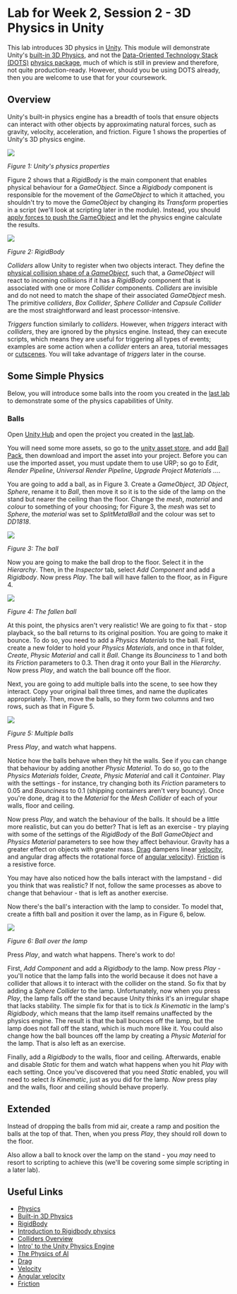 # Lab for Week 2, Session 2 - 3D Physics in Unity

This lab introduces 3D physics in [Unity](https://unity.com/). This module will demonstrate Unity's [built-in 3D Physics](https://docs.unity3d.com/Manual/PhysicsOverview.html), and not the [Data-Oriented Technology Stack (DOTS)](https://unity.com/dots) [physics package](https://unity.com/dots/packages#unity-physics-preview), much of which is still in preview and therefore, not quite production-ready. However, should you be using DOTS already, then you are welcome to use that for your coursework.

## Overview

Unity's built-in physics engine has a breadth of tools that ensure objects can interact with other objects by approximating natural forces, such as gravity, velocity, acceleration, and friction. Figure 1 shows the properties of Unity's 3D physics engine.

![](./images/physicsProperties.png)

_Figure 1: Unity's physics properties_

Figure 2 shows that a _RigidBody_ is the main component that enables physical behaviour for a _GameObject_. Since a _Rigidbody_ component is responsible for the movement of the _GameObject_ to which it attached, you shouldn't try to move the _GameObject_ by changing its _Transform_ properties in a script (we'll look at scripting later in the module). Instead, you should [apply forces to push the GameObject](https://docs.unity3d.com/Manual/RigidbodiesOverview.html) and let the physics engine calculate the results.

![](./images/rigidBody.png)

_Figure 2: RigidBody_

_Colliders_ allow Unity to register when two objects interact. They define the [physical collision shape of a _GameObject_](https://docs.unity3d.com/Manual/CollidersOverview.html), such that, a _GameObject_ will react to incoming collisions if it has a _RigidBody_ component that is associated with one or more _Collider_ components. _Colliders_ are invisible and do not need to match the shape of their associated _GameObject_ mesh. The primitive _colliders_, _Box Collider_, _Sphere Collider_ and _Capsule Collider_ are the most straightforward and least processor-intensive.

_Triggers_ function similarly to _colliders_. However, when _triggers_ interact with _colliders_, they are ignored by the physics engine. Instead, they can execute scripts, which means they are useful for triggering all types of events; examples are some action when a _collider_ enters an area, tutorial messages or [cutscenes](https://en.wikipedia.org/wiki/Cutscene). You will take advantage of _triggers_ later in the course.

## Some Simple Physics

Below, you will introduce some balls into the room you created in the [last lab](./week2Session1.md) to demonstrate some of the physics capabilities of Unity.

### Balls

Open [Unity Hub](https://docs.unity3d.com/Manual/GettingStartedUnityHub.html) and open the project you created in the [last lab](./week3Session2.md).

You will need some more assets, so go to the [unity asset store](https://assetstore.unity.com/), and add [Ball Pack](https://assetstore.unity.com/packages/3d/props/ball-pack-446), then download and import the asset into your project. Before you can use the imported asset, you must update them to use URP; so go to _Edit_, _Render Pipeline_, _Universal Render Pipeline_, _Upgrade Project Materials ..._.

You are going to add a ball, as in Figure 3. Create a _GameObject_, _3D Object_, _Sphere_, rename it to _Ball_, then move it so it is to the side of the lamp on the stand but nearer the ceiling than the floor. Change the _mesh_,  _material_ and _colour_ to something of your choosing; for Figure 3, the _mesh_ was set to _Sphere_, the _material_ was set to _SplitMetalBall_ and the colour was set to _DD1818_.

![](./images/ball.png)

_Figure 3: The ball_

Now you are going to make the ball drop to the floor. Select it in the _Hierarchy_. Then, in the _Inspector_ tab, select _Add Component_ and add a _Rigidbody_. Now press _Play_. The ball will have fallen to the floor, as in Figure 4. 

![](./images/ballFallen.png)

_Figure 4: The fallen ball_

At this point, the physics aren't very realistic! We are going to fix that - stop playback, so the ball returns to its original position. You are going to make it bounce. To do so, you need to add a _Physics Materials_ to the ball. First, create a new folder to hold your _Physics Materials_, and once in that folder, _Create_, _Physic Material_ and call it _Ball_. Change its _Bounciness_ to 1 and both its _Friction_ parameters to 0.3. Then drag it onto your Ball in the _Hierarchy_. Now press _Play_, and watch the ball bounce off the floor.

Next, you are going to add multiple balls into the scene, to see how they interact. Copy your original ball three times, and name the duplicates appropriately. Then, move the balls, so they form two columns and two rows, such as that in Figure 5.

![](./images/ballsMany.png)

_Figure 5: Multiple balls_

Press _Play_, and watch what happens.

Notice how the balls behave when they hit the walls. See if you can change that behaviour by adding another _Physic Material_. To do so, go to the _Physics Materials_ folder, _Create_, _Physic Material_ and call it _Container_. Play with the settings - for instance, try changing both its _Friction_ parameters to 0.05 and _Bounciness_ to 0.1 (shipping containers aren't very bouncy). Once you're done, drag it to the _Material_ for the _Mesh Collider_ of each of your walls, floor and ceiling.

Now press _Play_, and watch the behaviour of the balls. It should be a little more realistic, but can you do better? That is left as an exercise - try playing with some of the settings of the _RigidBody_ of the _Ball_ _GameObject_ and _Physics Material_ parameters to see how they affect behaviour. Gravity has a greater effect on objects with greater mass. [Drag](https://en.wikipedia.org/wiki/Drag_(physics)) dampens linear [velocity](https://en.wikipedia.org/wiki/Velocity), and angular drag affects the rotational force of [angular velocity](https://en.wikipedia.org/wiki/Angular_velocity)). [Friction](https://en.wikipedia.org/wiki/Friction) is a resistive force.

You may have also noticed how the balls interact with the lampstand - did you think that was realistic? If not, follow the same processes as above to change that behaviour - that is left as another exercise.

Now there's the ball's interaction with the lamp to consider. To model that, create a fifth ball and position it over the lamp, as in Figure 6, below.

![](./images/ballLamp.png)

_Figure 6: Ball over the lamp_

Press _Play_, and watch what happens. There's work to do!

First, _Add Component_ and add a _Rigidbody_ to the lamp. Now press _Play_ - you'll notice that the lamp falls into the world because it does not have a collider that allows it to interact with the collider on the stand. So fix that by adding a _Sphere Collider_ to the lamp. Unfortunately, now when you press _Play_, the lamp falls off the stand because Unity thinks it's an irregular shape that lacks stability. The simple fix for that is to tick _Is Kinematic_ in the lamp's _Rigidbody_, which means that the lamp itself remains unaffected by the physics engine. The result is that the ball bounces off the lamp, but the lamp does not fall off the stand, which is much more like it. You could also change how the ball bounces off the lamp by creating a _Physic Material_ for the lamp. That is also left as an exercise.

Finally, add a _Rigidbody_ to the walls, floor and ceiling. Afterwards, enable and disable _Static_ for them and watch what happens when you hit _Play_ with each setting. Once you've discovered that you need _Static_ enabled, you will need to select _Is Kinematic_, just as you did for the lamp. _Now_ press play and the walls, floor and ceiling should behave properly.

## Extended

Instead of dropping the balls from mid air, create a ramp and position the balls at the top of that. Then, when you press _Play_, they should roll down to the floor.

Also allow a ball to knock over the lamp on the stand - you _may_ need to resort to scripting to achieve this (we'll be covering some simple scripting in a later lab).

## Useful Links

+ [Physics](https://docs.unity3d.com/Manual/PhysicsSection.html)
+ [Built-in 3D Physics](https://docs.unity3d.com/Manual/PhysicsOverview.html)
+ [RigidBody](https://docs.unity3d.com/Manual/class-Rigidbody.html)
+ [Introduction to Rigidbody physics](https://docs.unity3d.com/Manual/RigidbodiesOverview.html)
+ [Colliders Overview](https://docs.unity3d.com/Manual/CollidersOverview.html)
+ [Intro' to the Unity Physics Engine](https://learn.unity.com/tutorial/intro-to-the-unity-physics-engine)
+ [The Physics of AI](https://learn.unity.com/project/the-physics-of-ai)
+ [Drag](https://en.wikipedia.org/wiki/Drag_(physics))
+ [Velocity](https://en.wikipedia.org/wiki/Velocity)
+ [Angular velocity](https://en.wikipedia.org/wiki/Angular_velocity)
+ [Friction](https://en.wikipedia.org/wiki/Friction)
